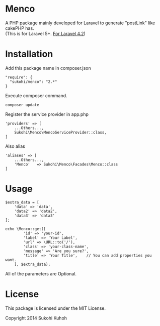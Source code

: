 Menco
=====

A PHP package mainly developed for Laravel to generate "postLink" like cakePHP has.  
(This is for Laravel 5+. [For Laravel 4.2](https://github.com/SUKOHI/Menco/tree/1.0))

Installation
====

Add this package name in composer.json

    "require": {
      "sukohi/menco": "2.*"
    }

Execute composer command.

    composer update

Register the service provider in app.php

    'providers' => [
        ...Others...,  
        Sukohi\Menco\MencoServiceProvider::class,
    ]

Also alias

    'aliases' => [
        ...Others...,  
        'Menco'   => Sukohi\Menco\Facades\Menco::class
    ]

Usage
====

	$extra_data = [
		'data' => 'data', 
		'data2' => 'data2', 
		'data3' => 'data3'
	];

	echo \Menco::get([
			'id' => 'your-id', 
			'label' => 'Your Label', 
			'url' => \URL::to('/'), 
			'class' => 'your-class-name', 
			'message' => 'Are you sure?', 
			'title' => 'Your Title', 	// You can add properties you want.
		], $extra_data);  
	
All of the parameters are Optional.

License
====

This package is licensed under the MIT License.

Copyright 2014 Sukohi Kuhoh